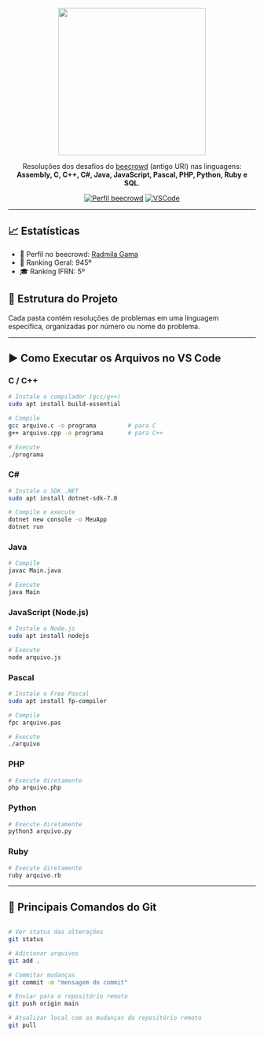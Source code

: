 <p align="center">
  <img src="https://images.crunchbase.com/image/upload/c_pad,f_auto,q_auto:eco,dpr_1/w7dcihvaipthnr6qbv6z" width="300px" />
</p>

<p align="center">
  Resoluções dos desafios do <a href="https://www.beecrowd.com.br">beecrowd</a> (antigo URI) nas linguagens:
  <strong>Assembly, C, C++, C#, Java, JavaScript, Pascal, PHP, Python, Ruby e SQL</strong>.
</p>

<p align="center">
  <a href="https://www.beecrowd.com.br/judge/pt/profile/230691" target="_blank"><img src="https://img.shields.io/badge/beecrowd%20perfil-945º%20geral%20%7C%205º%20IFRN-blueviolet?style=for-the-badge" alt="Perfil beecrowd" /></a>
  <a href="https://code.visualstudio.com/" target="_blank"><img src="https://img.shields.io/badge/Editor-VSCode-007ACC?style=for-the-badge&logo=visualstudiocode" alt="VSCode" /></a>
</p>

---


## 📈 Estatísticas

- 🧠 Perfil no beecrowd: [Radmila Gama](https://www.beecrowd.com.br/judge/pt/profile/230691)
- 🏅 Ranking Geral: 945º
- 🎓 Ranking IFRN: 5º
## 📂 Estrutura do Projeto

Cada pasta contém resoluções de problemas em uma linguagem específica, organizadas por número ou nome do problema.

---

## ▶️ Como Executar os Arquivos no VS Code

### C / C++
```bash
# Instale o compilador (gcc/g++)
sudo apt install build-essential

# Compile
gcc arquivo.c -o programa         # para C
g++ arquivo.cpp -o programa       # para C++

# Execute
./programa
```

### C#
```bash
# Instale o SDK .NET
sudo apt install dotnet-sdk-7.0

# Compile e execute
dotnet new console -o MeuApp
dotnet run
```

### Java
```bash
# Compile
javac Main.java

# Execute
java Main
```

### JavaScript (Node.js)
```bash
# Instale o Node.js
sudo apt install nodejs

# Execute
node arquivo.js
```

### Pascal
```bash
# Instale o Free Pascal
sudo apt install fp-compiler

# Compile
fpc arquivo.pas

# Execute
./arquivo
```

### PHP
```bash
# Execute diretamente
php arquivo.php
```

### Python
```bash
# Execute diretamente
python3 arquivo.py
```

### Ruby
```bash
# Execute diretamente
ruby arquivo.rb
```

---

## 🧠 Principais Comandos do Git

```bash

# Ver status das alterações
git status

# Adicionar arquivos
git add .

# Commitar mudanças
git commit -m "mensagem do commit"

# Enviar para o repositório remoto
git push origin main

# Atualizar local com as mudanças do repositório remoto
git pull
```






